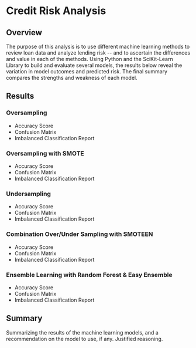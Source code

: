 # Credit Risk Analysis

## Overview
The purpose of this analysis is to use different machine learning methods to review loan data and analyze lending risk -- and to ascertain the differences and value in each of the methods. Using Python and the SciKit-Learn Library to build and evaluate several models, the results below reveal the variation in model outcomes and predicted risk. The final summary compares the strengths and weakness of each model.

## Results
### Oversampling
- Accuracy Score
- Confusion Matrix
- Imbalanced Classification Report

### Oversampling with SMOTE
- Accuracy Score
- Confusion Matrix
- Imbalanced Classification Report

### Undersampling
- Accuracy Score
- Confusion Matrix
- Imbalanced Classification Report

### Combination Over/Under Sampling with SMOTEEN
- Accuracy Score
- Confusion Matrix
- Imbalanced Classification Report

### Ensemble Learning with Random Forest & Easy Ensemble
- Accuracy Score
- Confusion Matrix
- Imbalanced Classification Report

## Summary
Summarizing the results of the machine learning models, and a recommendation on the model to use, if any. Justified reasoning.
